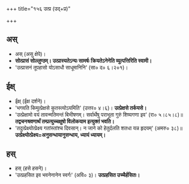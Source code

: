 +++
title="१५६ उत्प्र (उद्+प्र)"

+++

## अस्
- अस् (असु क्षेपे)।
- **सोत्प्रासं सोल्लुण्ठम्। उत्प्रास्यतेऽन्यः सामर्षः क्रियतेऽनेनेति व्युत्पत्तिरिति स्वामी।**
- 'उत्प्रासनं तूपहासो योऽसाधौ साधूमानिनि' (सा० द० ६।२०१)।

## ईक्ष्
- ईक्ष् (ईक्ष दर्शने)।
- 'भगवति किमुत्प्रेक्षसे कुतस्त्योऽयमिति' (उत्तर० ४।६)। **उत्प्रेक्षसे तर्कयसे।**
- 'उत्प्रेक्षामो वयं तावन्मतिमन्तं बिभीषणम्। सर्वार्थेषु पराभूता गुरुं शिष्यगणा इव' (रा० ५।८५।८)॥ **तद्वचनश्रवणार्थं तम्प्रत्युच्चक्षुषो विलोकयाम इत्युक्तं भवति।**
- 'तदुत्प्रेक्ष्योत्प्रेक्ष्य गतांस्तांश्च दिवसान्। न जाने को हेतुर्दलति शतधा यन्न हृदयम्' (अमरु० ३८)॥ **उत्प्रेक्ष्योत्प्रेक्ष्य=अनुसन्धायानुसन्धाय, ध्यायं ध्यायम्।**

## हस्
- हस् (हसे हसने)।
- 'उत्प्रहसित इव भवनेनानेन स्वर्गः' (अवि० ३)। **उत्प्रहसित उच्चैर्हसितः।**
